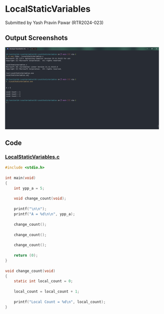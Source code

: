 # LocalStaticVariables

Submitted by Yash Pravin Pawar (RTR2024-023)

## Output Screenshots
![output.png](./02-Screenshots/output.png)

## Code
### [LocalStaticVariables.c](./01-Code/LocalStaticVariables.c)
```c
#include <stdio.h>

int main(void)
{
    int ypp_a = 5;

    void change_count(void);

    printf("\n\n");
    printf("A = %d\n\n", ypp_a);

    change_count();

    change_count();

    change_count();

    return (0);
}

void change_count(void)
{
    static int local_count = 0;

    local_count = local_count + 1;

    printf("Local Count = %d\n", local_count);
}

```
